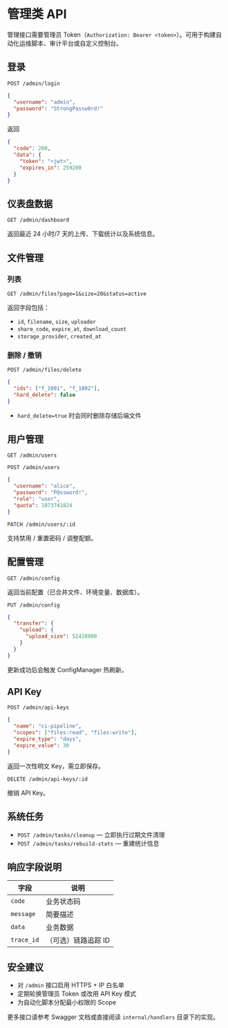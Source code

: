 # 管理类 API

管理接口需要管理员 Token（`Authorization: Bearer <token>`）。可用于构建自动化运维脚本、审计平台或自定义控制台。

## 登录

`POST /admin/login`

```json
{
  "username": "admin",
  "password": "StrongPassw0rd!"
}
```

返回

```json
{
  "code": 200,
  "data": {
    "token": "<jwt>",
    "expires_in": 259200
  }
}
```

## 仪表盘数据

`GET /admin/dashboard`

返回最近 24 小时/7 天的上传、下载统计以及系统信息。

## 文件管理

### 列表

`GET /admin/files?page=1&size=20&status=active`

返回字段包括：

- `id`, `filename`, `size`, `uploader`
- `share_code`, `expire_at`, `download_count`
- `storage_provider`, `created_at`

### 删除 / 撤销

`POST /admin/files/delete`

```json
{
  "ids": ["f_1001", "f_1002"],
  "hard_delete": false
}
```

- `hard_delete=true` 时会同时删除存储后端文件

## 用户管理

`GET /admin/users`

`POST /admin/users`

```json
{
  "username": "alice",
  "password": "P@ssword!",
  "role": "user",
  "quota": 1073741824
}
```

`PATCH /admin/users/:id`

支持禁用 / 重置密码 / 调整配额。

## 配置管理

`GET /admin/config`

返回当前配置（已合并文件、环境变量、数据库）。

`PUT /admin/config`

```json
{
  "transfer": {
    "upload": {
      "upload_size": 52428800
    }
  }
}
```

更新成功后会触发 ConfigManager 热刷新。

## API Key

`POST /admin/api-keys`

```json
{
  "name": "ci-pipeline",
  "scopes": ["files:read", "files:write"],
  "expire_type": "days",
  "expire_value": 30
}
```

返回一次性明文 Key，需立即保存。

`DELETE /admin/api-keys/:id`

撤销 API Key。

## 系统任务

- `POST /admin/tasks/cleanup` — 立即执行过期文件清理
- `POST /admin/tasks/rebuild-stats` — 重建统计信息

## 响应字段说明

| 字段 | 说明 |
| --- | --- |
| `code` | 业务状态码 |
| `message` | 简要描述 |
| `data` | 业务数据 |
| `trace_id` | （可选）链路追踪 ID |

## 安全建议

- 对 `/admin` 接口启用 HTTPS + IP 白名单
- 定期轮换管理员 Token 或改用 API Key 模式
- 为自动化脚本分配最小权限的 Scope

更多接口请参考 Swagger 文档或直接阅读 `internal/handlers` 目录下的实现。
